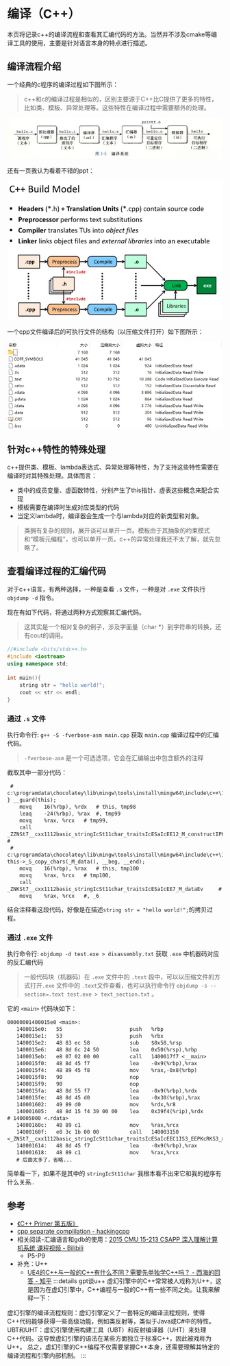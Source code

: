 # 编译（C++）

本页将记录c++的编译流程和查看其汇编代码的方法。当然并不涉及cmake等编译工具的使用，主要是针对语言本身的特点进行描述。

## 编译流程介绍

一个经典的c程序的编译过程如下图所示：
> c++和c的编译过程是相似的，区别主要源于C++比C提供了更多的特性，比如类、模板、异常处理等。这些特性在编译过程中需要额外的处理。

<img src='../img/cpp_compile-1.jpg'>

还有一页我认为看着不错的ppt：

<img src='../img/cpp_compile-3.png' width="600">

一个cpp文件编译后的可执行文件的结构（以压缩文件打开）如下图所示：

<img src='../img/cpp_compile-2.png' width="600">

## 针对c++特性的特殊处理

c++提供类、模板、lambda表达式、异常处理等特性，为了支持这些特性需要在编译时对其特殊处理。具体而言：
- 类中的成员变量、虚函数特性，分别产生了this指针、虚表这些概念来配合实现
- 模板需要在编译时生成对应类型的代码
- 当定义lambda时，编译器会生成一个与lambda对应的新类型和对象。
> 类拥有复杂的规则，展开谈可以单开一页。模板由于其抽象的约束模式和“模板元编程”，也可以单开一页。c++的异常处理我还不太了解，就先忽略了。

## 查看编译过程的汇编代码

对于c++语言，有两种选择，一种是查看 `.s` 文件，一种是对 `.exe` 文件执行 `objdump -d` 指令。

现在有如下代码，将通过两种方式观察其汇编代码。
> 这其实是一个相对复杂的例子，涉及字面量（char *）到字符串的转换，还有cout的调用。

```cpp
//#include <bits/stdc++.h>
#include <iostream>
using namespace std;

int main(){
    string str = "hello world!";
    cout << str << endl;
}
```

### **通过 `.s` 文件**

执行命令行: `g++ -S -fverbose-asm main.cpp` 获取 `main.cpp` 编译过程中的汇编代码。

> `-fverbose-asm` 是一个可选选项，它会在汇编输出中包含额外的注释

截取其中一部分代码：

```
 # c:\programdata\chocolatey\lib\mingw\tools\install\mingw64\include\c++\12.2.0\bits\basic_string.tcc:241: 	} __guard(this);
	movq	16(%rbp), %rdx	 # this, tmp98
	leaq	-24(%rbp), %rax	 #, tmp99
	movq	%rax, %rcx	 # tmp99,
	call	_ZZNSt7__cxx1112basic_stringIcSt11char_traitsIcESaIcEE12_M_constructIPKcEEvT_S8_St20forward_iterator_tagEN6_GuardC1EPS4_	 #
 # c:\programdata\chocolatey\lib\mingw\tools\install\mingw64\include\c++\12.2.0\bits\basic_string.tcc:243: 	this->_S_copy_chars(_M_data(), __beg, __end);
	movq	16(%rbp), %rax	 # this, tmp100
	movq	%rax, %rcx	 # tmp100,
	call	_ZNKSt7__cxx1112basic_stringIcSt11char_traitsIcESaIcEE7_M_dataEv	 #
	movq	%rax, %rcx	 #, _6
```

结合注释看这段代码，好像是在描述`string str = "hello world!";`的拷贝过程。

### **通过 `.exe` 文件**

执行命令行: `objdump -d test.exe > disassembly.txt` 获取 `.exe` 中机器码对应的反汇编代码

> 一般代码块（机器码）在 `.exe` 文件中的 `.text` 段中，可以以压缩文件的方式打开`.exe` 文件中的 `.text`文件查看，也可以执行命令行 `objdump -s --section=.text test.exe > text_section.txt` 。

它的 `<main>` 代码块如下：

```
00000001400015e0 <main>:
   1400015e0:	55                   	push   %rbp
   1400015e1:	53                   	push   %rbx
   1400015e2:	48 83 ec 58          	sub    $0x58,%rsp
   1400015e6:	48 8d 6c 24 50       	lea    0x50(%rsp),%rbp
   1400015eb:	e8 07 02 00 00       	call   1400017f7 <__main>
   1400015f0:	48 8d 45 f7          	lea    -0x9(%rbp),%rax
   1400015f4:	48 89 45 f8          	mov    %rax,-0x8(%rbp)
   1400015f8:	90                   	nop
   1400015f9:	90                   	nop
   1400015fa:	48 8d 55 f7          	lea    -0x9(%rbp),%rdx
   1400015fe:	48 8d 45 d0          	lea    -0x30(%rbp),%rax
   140001602:	49 89 d0             	mov    %rdx,%r8
   140001605:	48 8d 15 f4 39 00 00 	lea    0x39f4(%rip),%rdx        # 140005000 <.rdata>
   14000160c:	48 89 c1             	mov    %rax,%rcx
   14000160f:	e8 3c 1b 00 00       	call   140003150 <_ZNSt7__cxx1112basic_stringIcSt11char_traitsIcESaIcEEC1IS3_EEPKcRKS3_>
   140001614:	48 8d 45 f7          	lea    -0x9(%rbp),%rax
   140001618:	48 89 c1             	mov    %rax,%rcx
   # 后面太多了，省略...
```

简单看一下，如果不是其中的 `stringIcSt11char` 我根本看不出来它和我的程序有什么关系..

## 参考
- [《C++ Primer 第五版》](https://book.douban.com/subject/10505113/)
- [cpp separate complilation - hackingcpp](https://hackingcpp.com/cpp/lang/separate_compilation.html)
- 相关阅读-汇编语言和gdb的使用：[2015 CMU 15-213 CSAPP 深入理解计算机系统 课程视频 - Bilibili](https://www.bilibili.com/video/BV1iW411d7hd?p=5)
    - P5-P9
- 补充：U++
    - [UE4的C++与一般的C++有什么不同？需要先单独学C++吗？ - 西海的回答 - 知乎](https://www.zhihu.com/question/397725385/answer/1251427434)
:::details gpt谈u++
虚幻引擎中的C++常常被人戏称为U++，这是因为在虚幻引擎中，C++编程与一般的C++有一些不同之处。让我来解释一下：

虚幻引擎的编译流程规则：虚幻引擎定义了一套特定的编译流程规则，使得C++代码能够获得一些高级功能，例如类反射等，类似于Java或C#中的特性。
UBT和UHT：虚幻引擎使用构建工具（UBT）和反射编译器（UHT）来处理C++代码。这导致虚幻引擎的语法在某些方面独立于标准C++，因此被戏称为U++。
总之，虚幻引擎的C++编程不仅需要掌握C++本身，还需要理解其特定的编译流程和引擎内部机制。
:::